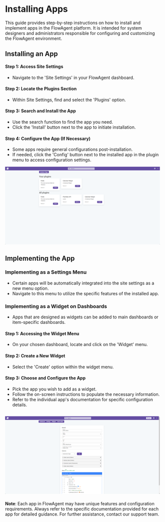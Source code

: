 # Installing Apps

This guide provides step-by-step instructions on how to install and implement apps in the FlowAgent platform. It is intended for system designers and administrators responsible for configuring and customizing the FlowAgent environment.

## Installing an App

#### Step 1: Access Site Settings
- Navigate to the 'Site Settings' in your FlowAgent dashboard.

#### Step 2: Locate the Plugins Section
- Within Site Settings, find and select the 'Plugins' option.

#### Step 3: Search and Install the App
- Use the search function to find the app you need.
- Click the 'Install' button next to the app to initiate installation.

#### Step 4: Configure the App (If Necessary)
- Some apps require general configurations post-installation.
- If needed, click the 'Config' button next to the installed app in the plugin menu to access configuration settings.

![Alt text](image.png)

## Implementing the App

### Implementing as a Settings Menu
- Certain apps will be automatically integrated into the site settings as a new menu option.
- Navigate to this menu to utilize the specific features of the installed app.

### Implementing as a Widget on Dashboards
- Apps that are designed as widgets can be added to main dashboards or item-specific dashboards.

#### Step 1: Accessing the Widget Menu
- On your chosen dashboard, locate and click on the 'Widget' menu.

#### Step 2: Create a New Widget
- Select the 'Create' option within the widget menu.

#### Step 3: Choose and Configure the App
- Pick the app you wish to add as a widget.
- Follow the on-screen instructions to populate the necessary information.
- Refer to the individual app's documentation for specific configuration details.

![Alt text](image-1.png)
---

**Note**: Each app in FlowAgent may have unique features and configuration requirements. Always refer to the specific documentation provided for each app for detailed guidance. For further assistance, contact our support team.
